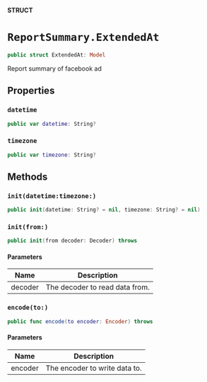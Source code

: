 **STRUCT**

# `ReportSummary.ExtendedAt`

```swift
public struct ExtendedAt: Model
```

Report summary of facebook ad

## Properties
### `datetime`

```swift
public var datetime: String?
```

### `timezone`

```swift
public var timezone: String?
```

## Methods
### `init(datetime:timezone:)`

```swift
public init(datetime: String? = nil, timezone: String? = nil)
```

### `init(from:)`

```swift
public init(from decoder: Decoder) throws
```

#### Parameters

| Name | Description |
| ---- | ----------- |
| decoder | The decoder to read data from. |

### `encode(to:)`

```swift
public func encode(to encoder: Encoder) throws
```

#### Parameters

| Name | Description |
| ---- | ----------- |
| encoder | The encoder to write data to. |
